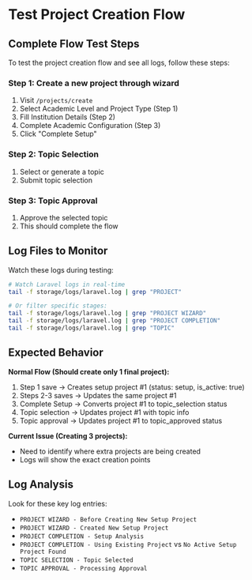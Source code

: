 # Test Project Creation Flow

## Complete Flow Test Steps

To test the project creation flow and see all logs, follow these steps:

### Step 1: Create a new project through wizard
1. Visit `/projects/create`
2. Select Academic Level and Project Type (Step 1)
3. Fill Institution Details (Step 2) 
4. Complete Academic Configuration (Step 3)
5. Click "Complete Setup"

### Step 2: Topic Selection
1. Select or generate a topic
2. Submit topic selection

### Step 3: Topic Approval
1. Approve the selected topic
2. This should complete the flow

## Log Files to Monitor

Watch these logs during testing:

```bash
# Watch Laravel logs in real-time
tail -f storage/logs/laravel.log | grep "PROJECT"

# Or filter specific stages:
tail -f storage/logs/laravel.log | grep "PROJECT WIZARD"
tail -f storage/logs/laravel.log | grep "PROJECT COMPLETION"
tail -f storage/logs/laravel.log | grep "TOPIC"
```

## Expected Behavior

**Normal Flow (Should create only 1 final project):**
1. Step 1 save → Creates setup project #1 (status: setup, is_active: true)
2. Steps 2-3 saves → Updates the same project #1
3. Complete Setup → Converts project #1 to topic_selection status
4. Topic selection → Updates project #1 with topic info
5. Topic approval → Updates project #1 to topic_approved status

**Current Issue (Creating 3 projects):**
- Need to identify where extra projects are being created
- Logs will show the exact creation points

## Log Analysis

Look for these key log entries:
- `PROJECT WIZARD - Before Creating New Setup Project`
- `PROJECT WIZARD - Created New Setup Project`
- `PROJECT COMPLETION - Setup Analysis`
- `PROJECT COMPLETION - Using Existing Project` vs `No Active Setup Project Found`
- `TOPIC SELECTION - Topic Selected`
- `TOPIC APPROVAL - Processing Approval`